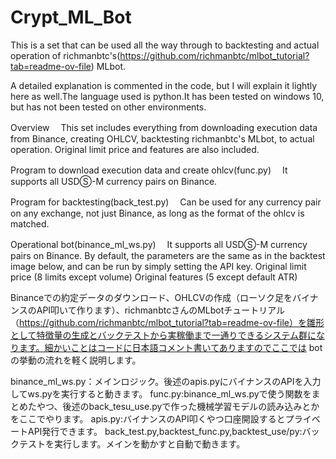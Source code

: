 # Crypt_ML_Bot

This is a set that can be used all the way through to backtesting and actual operation of richmanbtc's(https://github.com/richmanbtc/mlbot_tutorial?tab=readme-ov-file) MLbot.

 
 A detailed explanation is commented in the code, but I will explain it lightly here as well.The language used is python.It has been tested on windows 10, but has not been tested on other environments.

Overview
　This set includes everything from downloading execution data from Binance, creating OHLCV, backtesting richmanbtc's MLbot, to actual operation. Original limit price and features are also included.

Program to download execution data and create ohlcv(func.py)
　It supports all USDⓈ-M currency pairs on Binance.

Program for backtesting(back_test.py)
　Can be used for any currency pair on any exchange, not just Binance, as long as the format of the ohlcv is matched.

Operational bot(binance_ml_ws.py)
　It supports all USDⓈ-M currency pairs on Binance. By default, the parameters are the same as in the backtest image below, and can be run by simply setting the API key.
Original limit price (8 limits except volume)
Original features (5 except default ATR)


Binanceでの約定データのダウンロード、OHLCVの作成（ローソク足をバイナンスのAPI叩いて作ります）、richmanbtcさんのMLbotチュートリアル（https://github.com/richmanbtc/mlbot_tutorial?tab=readme-ov-file）を雛形として特徴量の生成とバックテストから実稼働まで一通りできるシステム群になります。細かいことはコードに日本語コメント書いてありますのでここでは botの挙動の流れを軽く説明します。


binance_ml_ws.py：メインロジック。後述のapis.pyにバイナンスのAPIを入力してws.pyを実行すると動きます。
func.py:binance_ml_ws.pyで使う関数をまとめたやつ、後述のback_tesu_use.pyで作った機械学習モデルの読み込みとかをここでやります。
apis.py:バイナンスのAPI叩くやつ口座開設するとプライベートAPI発行できます。
back_test.py,backtest_func.py,backtest_use/py:バックテストを実行します。メインを動かすと自動で動きます。
